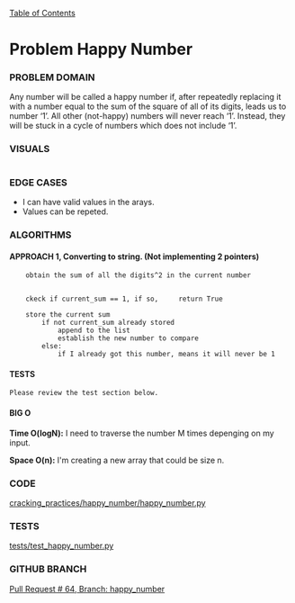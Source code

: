 [Table of Contents](../../README.md)

# Problem Happy Number
<!-- [Whiteboard approach](happy_number) -->

### PROBLEM DOMAIN
Any number will be called a happy number if, after repeatedly replacing it with a number equal to the sum of the
square of all of its digits, leads us to number ‘1’. All other (not-happy) numbers will never reach ‘1’.
Instead, they will be stuck in a cycle of numbers which does not include ‘1’.

### VISUALS

```

```

### EDGE CASES

- I can have valid values in the arays.
- Values can be repeted.

### ALGORITHMS

#### APPROACH 1, Converting to string. (Not implementing 2 pointers)

```
    obtain the sum of all the digits^2 in the current number


    ckeck if current_sum == 1, if so,     return True

    store the current sum
        if not current_sum already stored
            append to the list
            establish the new number to compare
        else:
            if I already got this number, means it will never be 1

```

#### TESTS

```
Please review the test section below.
```

#### BIG O

**Time O(logN):** I need to traverse the number M times depenging on my input.

**Space O(n):** I'm creating a new array that could be size n.

### CODE

[cracking_practices/happy_number/happy_number.py](happy_number.py)

### TESTS

[tests/test_happy_number.py](../../tests/test_happy_number.py)

### GITHUB BRANCH

[Pull Request # 64, Branch: happy_number](https://github.com/ilealm/cracking-practices/pull/64)
